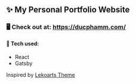 ## ✨ My Personal Portfolio Website

### 🖥 Check out at: https://ducphamm.com/

#### 🧐 Tech used:
- React
- Gatsby

Inspired by [Lekoarts Theme](https://themes.lekoarts.de)

